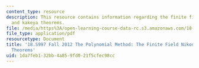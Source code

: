 ```yaml
---
content_type: resource
description: This resource contains information regarding the finite field nikodym
  and kakeya theorems.
file: /media/https%3A/open-learning-course-data-rc.s3.amazonaws.com/18-s997-the-polynomial-method-fall-2012/1da7feb132bb4a859fd021f5cfec98cc_MIT18_S997F12_lec3.pdf
file_type: application/pdf
resourcetype: Document
title: '18.S997 Fall 2012 The Polynomial Method: The Finite Field Nikodym and Kakeya
  Theorems'
uid: 1da7feb1-32bb-4a85-9fd0-21f5cfec98cc
---
```

